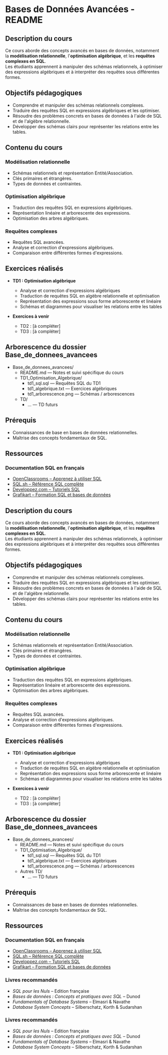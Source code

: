 # Bases de Données Avancées - README

## Description du cours

Ce cours aborde des concepts avancés en bases de données, notamment la **modélisation relationnelle**, l'**optimisation algébrique**, et les **requêtes complexes en SQL**.  
Les étudiants apprennent à manipuler des schémas relationnels, à optimiser des expressions algébriques et à interpréter des requêtes sous différentes formes.

## Objectifs pédagogiques

- Comprendre et manipuler des schémas relationnels complexes.
- Traduire des requêtes SQL en expressions algébriques et les optimiser.
- Résoudre des problèmes concrets en bases de données à l'aide de SQL et de l'algèbre relationnelle.
- Développer des schémas clairs pour représenter les relations entre les tables.

## Contenu du cours

### Modélisation relationnelle
- Schémas relationnels et représentation Entité/Association.
- Clés primaires et étrangères.
- Types de données et contraintes.

### Optimisation algébrique
- Traduction des requêtes SQL en expressions algébriques.
- Représentation linéaire et arborescente des expressions.
- Optimisation des arbres algébriques.

### Requêtes complexes
- Requêtes SQL avancées.
- Analyse et correction d'expressions algébriques.
- Comparaison entre différentes formes d'expressions.

## Exercices réalisés

- **TD1 : Optimisation algébrique**
  - Analyse et correction d'expressions algébriques
  - Traduction de requêtes SQL en algèbre relationnelle et optimisation
  - Représentation des expressions sous forme arborescente et linéaire
  - Schémas et diagrammes pour visualiser les relations entre les tables

- **Exercices à venir**
  - TD2 : [à compléter]
  - TD3 : [à compléter]

## Arborescence du dossier Base_de_donnees_avancees

- Base_de_donnees_avancees/
  - README.md — Notes et suivi spécifique du cours
  - TD1_Optimisation_Algebrique/
    - td1_sql.sql — Requêtes SQL du TD1
    - td1_algebrique.txt — Exercices algébriques
    - td1_arborescence.png — Schémas / arborescences
  - TD/
    - ... — TD futurs

## Prérequis

- Connaissances de base en bases de données relationnelles.
- Maîtrise des concepts fondamentaux de SQL.

## Ressources

### Documentation SQL en français
- [OpenClassrooms – Apprenez à utiliser SQL](https://openclassrooms.com/fr/courses/6204541-apprenez-a-utiliser-sql)
- [SQL.sh – Référence SQL complète](https://sql.sh/)
- [Developpez.com – Tutoriels SQL](https://sql.developpez.com/)
- [Grafikart – Formation SQL et bases de données](https://grafikart.fr/formations/apprendre-sql)

## Description du cours

Ce cours aborde des concepts avancés en bases de données, notamment la **modélisation relationnelle**, l'**optimisation algébrique**, et les **requêtes complexes en SQL**.  
Les étudiants apprennent à manipuler des schémas relationnels, à optimiser des expressions algébriques et à interpréter des requêtes sous différentes formes.

## Objectifs pédagogiques

- Comprendre et manipuler des schémas relationnels complexes.
- Traduire des requêtes SQL en expressions algébriques et les optimiser.
- Résoudre des problèmes concrets en bases de données à l'aide de SQL et de l'algèbre relationnelle.
- Développer des schémas clairs pour représenter les relations entre les tables.

## Contenu du cours

### Modélisation relationnelle
- Schémas relationnels et représentation Entité/Association.
- Clés primaires et étrangères.
- Types de données et contraintes.

### Optimisation algébrique
- Traduction des requêtes SQL en expressions algébriques.
- Représentation linéaire et arborescente des expressions.
- Optimisation des arbres algébriques.

### Requêtes complexes
- Requêtes SQL avancées.
- Analyse et correction d'expressions algébriques.
- Comparaison entre différentes formes d'expressions.

## Exercices réalisés

- **TD1 : Optimisation algébrique**
  - Analyse et correction d'expressions algébriques
  - Traduction de requêtes SQL en algèbre relationnelle et optimisation
  - Représentation des expressions sous forme arborescente et linéaire
  - Schémas et diagrammes pour visualiser les relations entre les tables

- **Exercices à venir**
  - TD2 : [à compléter]
  - TD3 : [à compléter]

## Arborescence du dossier Base_de_donnees_avancees

- Base_de_donnees_avancees/
  - README.md — Notes et suivi spécifique du cours
  - TD1_Optimisation_Algebrique/
    - td1_sql.sql — Requêtes SQL du TD1
    - td1_algebrique.txt — Exercices algébriques
    - td1_arborescence.png — Schémas / arborescences
  - Autres TD/
    - ... — TD futurs

## Prérequis

- Connaissances de base en bases de données relationnelles.
- Maîtrise des concepts fondamentaux de SQL.

## Ressources

### Documentation SQL en français
- [OpenClassrooms – Apprenez à utiliser SQL](https://openclassrooms.com/fr/courses/7818671-requetez-une-base-de-donnees-avec-sql)
- [SQL.sh – Référence SQL complète](https://sql.sh/)
- [Developpez.com – Tutoriels SQL](https://sql.developpez.com/)
- [Grafikart – Formation SQL et bases de données](https://grafikart.fr/formations/apprendre-sql)

### Livres recommandés
- *SQL pour les Nuls* – Edition française
- *Bases de données : Concepts et pratiques avec SQL* – Dunod
- *Fundamentals of Database Systems* – Elmasri & Navathe
- *Database System Concepts* – Silberschatz, Korth & Sudarshan

### Livres recommandés
- *SQL pour les Nuls* – Edition française
- *Bases de données : Concepts et pratiques avec SQL* – Dunod
- *Fundamentals of Database Systems* – Elmasri & Navathe
- *Database System Concepts* – Silberschatz, Korth & Sudarshan


